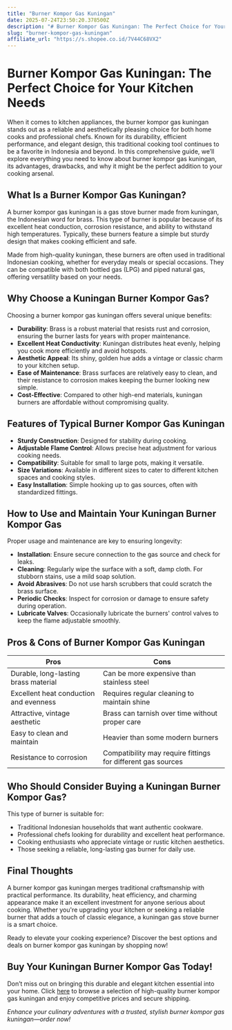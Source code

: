 ```yaml
---
title: "Burner Kompor Gas Kuningan"
date: 2025-07-24T23:50:20.378500Z
description: "# Burner Kompor Gas Kuningan: The Perfect Choice for Your Kitchen Needs..."
slug: "burner-kompor-gas-kuningan"
affiliate_url: "https://s.shopee.co.id/7V44C68VX2"
---
```

# Burner Kompor Gas Kuningan: The Perfect Choice for Your Kitchen Needs

When it comes to kitchen appliances, the burner kompor gas kuningan stands out as a reliable and aesthetically pleasing choice for both home cooks and professional chefs. Known for its durability, efficient performance, and elegant design, this traditional cooking tool continues to be a favorite in Indonesia and beyond. In this comprehensive guide, we’ll explore everything you need to know about burner kompor gas kuningan, its advantages, drawbacks, and why it might be the perfect addition to your cooking arsenal.

## What Is a Burner Kompor Gas Kuningan?

A burner kompor gas kuningan is a gas stove burner made from kuningan, the Indonesian word for brass. This type of burner is popular because of its excellent heat conduction, corrosion resistance, and ability to withstand high temperatures. Typically, these burners feature a simple but sturdy design that makes cooking efficient and safe.

Made from high-quality kuningan, these burners are often used in traditional Indonesian cooking, whether for everyday meals or special occasions. They can be compatible with both bottled gas (LPG) and piped natural gas, offering versatility based on your needs.

## Why Choose a Kuningan Burner Kompor Gas?

Choosing a burner kompor gas kuningan offers several unique benefits:

- **Durability**: Brass is a robust material that resists rust and corrosion, ensuring the burner lasts for years with proper maintenance.
- **Excellent Heat Conductivity**: Kuningan distributes heat evenly, helping you cook more efficiently and avoid hotspots.
- **Aesthetic Appeal**: Its shiny, golden hue adds a vintage or classic charm to your kitchen setup.
- **Ease of Maintenance**: Brass surfaces are relatively easy to clean, and their resistance to corrosion makes keeping the burner looking new simple.
- **Cost-Effective**: Compared to other high-end materials, kuningan burners are affordable without compromising quality.

## Features of Typical Burner Kompor Gas Kuningan

- **Sturdy Construction**: Designed for stability during cooking.
- **Adjustable Flame Control**: Allows precise heat adjustment for various cooking needs.
- **Compatibility**: Suitable for small to large pots, making it versatile.
- **Size Variations**: Available in different sizes to cater to different kitchen spaces and cooking styles.
- **Easy Installation**: Simple hooking up to gas sources, often with standardized fittings.

## How to Use and Maintain Your Kuningan Burner Kompor Gas

Proper usage and maintenance are key to ensuring longevity:

- **Installation**: Ensure secure connection to the gas source and check for leaks.
- **Cleaning**: Regularly wipe the surface with a soft, damp cloth. For stubborn stains, use a mild soap solution.
- **Avoid Abrasives**: Do not use harsh scrubbers that could scratch the brass surface.
- **Periodic Checks**: Inspect for corrosion or damage to ensure safety during operation.
- **Lubricate Valves**: Occasionally lubricate the burners' control valves to keep the flame adjustable smoothly.

## Pros & Cons of Burner Kompor Gas Kuningan

| Pros                                       | Cons                                         |
|--------------------------------------------|----------------------------------------------|
| Durable, long-lasting brass material     | Can be more expensive than stainless steel|
| Excellent heat conduction and evenness  | Requires regular cleaning to maintain shine |
| Attractive, vintage aesthetic            | Brass can tarnish over time without proper care |
| Easy to clean and maintain               | Heavier than some modern burners       |
| Resistance to corrosion                   | Compatibility may require fittings for different gas sources |

## Who Should Consider Buying a Kuningan Burner Kompor Gas?

This type of burner is suitable for:

- Traditional Indonesian households that want authentic cookware.
- Professional chefs looking for durability and excellent heat performance.
- Cooking enthusiasts who appreciate vintage or rustic kitchen aesthetics.
- Those seeking a reliable, long-lasting gas burner for daily use.

## Final Thoughts

A burner kompor gas kuningan merges traditional craftsmanship with practical performance. Its durability, heat efficiency, and charming appearance make it an excellent investment for anyone serious about cooking. Whether you're upgrading your kitchen or seeking a reliable burner that adds a touch of classic elegance, a kuningan gas stove burner is a smart choice.

Ready to elevate your cooking experience? Discover the best options and deals on burner kompor gas kuningan by shopping now!

## Buy Your Kuningan Burner Kompor Gas Today!

Don’t miss out on bringing this durable and elegant kitchen essential into your home. Click [here](https://s.shopee.co.id/7V44C68VX2) to browse a selection of high-quality burner kompor gas kuningan and enjoy competitive prices and secure shipping.

*Enhance your culinary adventures with a trusted, stylish burner kompor gas kuningan—order now!*